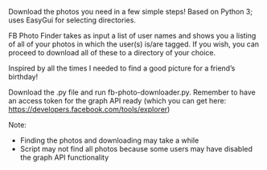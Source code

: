 Download the photos you need in a few simple steps! Based on Python 3; uses EasyGui for selecting directories.

FB Photo Finder takes as input a list of user names and shows you a listing of all of your photos in which the user(s) is/are tagged. If you wish, you can proceed to download all of these to a directory of your choice.

Inspired by all the times I needed to find a good picture for a friend’s birthday!

Download the .py file and run fb-photo-downloader.py. Remember to have an access token for the graph API ready (which you can get here: https://developers.facebook.com/tools/explorer)

Note:
* Finding the photos and downloading may take a while
* Script may not find all photos because some users may have disabled the graph API functionality
